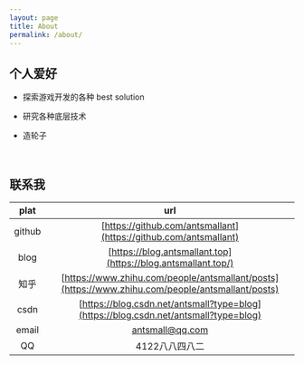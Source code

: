 ```yaml
---
layout: page
title: About
permalink: /about/
---
```


## 个人爱好
* 探索游戏开发的各种 best solution   

* 研究各种底层技术    

* 造轮子

<br/>

## 联系我

|plat|url|
|:-:|:-:|
|github|[https://github.com/antsmallant](https://github.com/antsmallant)|
|blog|[https://blog.antsmallant.top](https://blog.antsmallant.top/)|
|知乎|[https://www.zhihu.com/people/antsmallant/posts](https://www.zhihu.com/people/antsmallant/posts)|
|csdn|[https://blog.csdn.net/antsmall?type=blog](https://blog.csdn.net/antsmall?type=blog)|
|email|[antsmall@qq.com](mailto:antsmall@qq.com)|
|QQ|4122八八四八二|